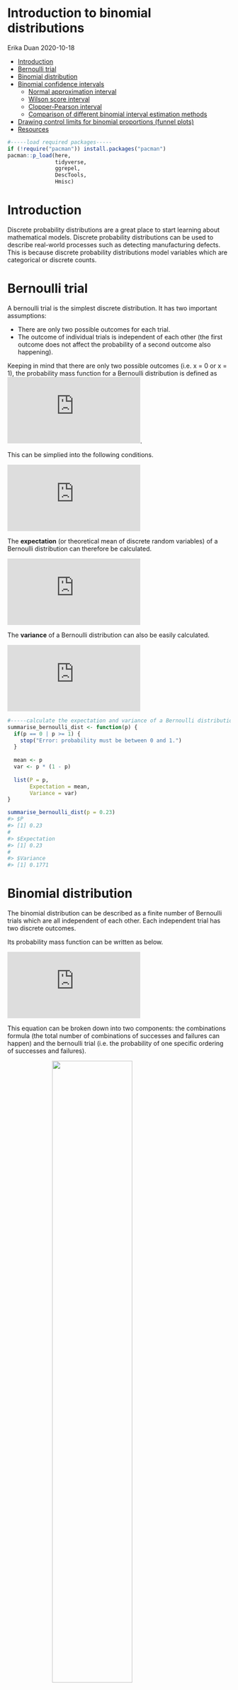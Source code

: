 Introduction to binomial distributions
================
Erika Duan
2020-10-18

  - [Introduction](#introduction)
  - [Bernoulli trial](#bernoulli-trial)
  - [Binomial distribution](#binomial-distribution)
  - [Binomial confidence intervals](#binomial-confidence-intervals)
      - [Normal approximation interval](#normal-approximation-interval)
      - [Wilson score interval](#wilson-score-interval)
      - [Clopper-Pearson interval](#clopper-pearson-interval)
      - [Comparison of different binomial interval estimation
        methods](#comparison-of-different-binomial-interval-estimation-methods)
  - [Drawing control limits for binomial proportions (funnel
    plots)](#drawing-control-limits-for-binomial-proportions-funnel-plots)
  - [Resources](#resources)

``` r
#-----load required packages-----  
if (!require("pacman")) install.packages("pacman")
pacman::p_load(here,  
               tidyverse,
               ggrepel, 
               DescTools,
               Hmisc) 
```

# Introduction

Discrete probability distributions are a great place to start learning
about mathematical models. Discrete probability distributions can be
used to describe real-world processes such as detecting manufacturing
defects. This is because discrete probability distributions model
variables which are categorical or discrete counts.

# Bernoulli trial

A bernoulli trial is the simplest discrete distribution. It has two
important assumptions:

  - There are only two possible outcomes for each trial.
  - The outcome of individual trials is independent of each other (the
    first outcome does not affect the probability of a second outcome
    also happening).

Keeping in mind that there are only two possible outcomes (i.e. x = 0 or
x = 1), the probability mass function for a Bernoulli distribution is
defined as
![p^{x}\\times(1-p)^{1-x}](https://latex.codecogs.com/png.latex?p%5E%7Bx%7D%5Ctimes%281-p%29%5E%7B1-x%7D
"p^{x}\\times(1-p)^{1-x}").

This can be simplied into the following conditions.  
  
![p(x) = \\begin{cases} 1 - p & for \\; x = 0 \\\\
p & for \\; x = 1 \\end{cases} where
\\; 0\<P\<1](https://latex.codecogs.com/png.latex?p%28x%29%20%3D%20%5Cbegin%7Bcases%7D%201%20-%20p%20%26%20for%20%5C%3B%20x%20%3D%200%20%5C%5C%0Ap%20%26%20for%20%5C%3B%20x%20%3D%201%20%5Cend%7Bcases%7D%20where%20%5C%3B%200%3CP%3C1
"p(x) = \\begin{cases} 1 - p & for \\; x = 0 \\\\
p & for \\; x = 1 \\end{cases} where \\; 0\<P\<1")  

The **expectation** (or theoretical mean of discrete random variables)
of a Bernoulli distribution can therefore be calculated.  
  
![E(X) = \\sum\_{i=0}^{1} x \\times p(x) = 0\\times (1-p)+1 \\times p =
p](https://latex.codecogs.com/png.latex?E%28X%29%20%3D%20%5Csum_%7Bi%3D0%7D%5E%7B1%7D%20x%20%5Ctimes%20p%28x%29%20%3D%200%5Ctimes%20%281-p%29%2B1%20%5Ctimes%20p%20%3D%20p
"E(X) = \\sum_{i=0}^{1} x \\times p(x) = 0\\times (1-p)+1 \\times p = p")  

The **variance** of a Bernoulli distribution can also be easily
calculated.  
  
![Var(X) = E(X^2)-E(X)^2 = (0^2 \\times (1-p)+1^2 \\times p)-(p^2) =
p(1-p)](https://latex.codecogs.com/png.latex?Var%28X%29%20%3D%20E%28X%5E2%29-E%28X%29%5E2%20%3D%20%280%5E2%20%5Ctimes%20%281-p%29%2B1%5E2%20%5Ctimes%20p%29-%28p%5E2%29%20%3D%20p%281-p%29
"Var(X) = E(X^2)-E(X)^2 = (0^2 \\times (1-p)+1^2 \\times p)-(p^2) = p(1-p)")  

``` r
#-----calculate the expectation and variance of a Bernoulli distribution-----  
summarise_bernoulli_dist <- function(p) {
  if(p == 0 | p >= 1) {
    stop("Error: probability must be between 0 and 1.")
  }
  
  mean <- p
  var <- p * (1 - p)
  
  list(P = p, 
       Expectation = mean,
       Variance = var)
}

summarise_bernoulli_dist(p = 0.23)  
#> $P
#> [1] 0.23
# 
#> $Expectation
#> [1] 0.23
# 
#> $Variance
#> [1] 0.1771
```

# Binomial distribution

The binomial distribution can be described as a finite number of
Bernoulli trials which are all independent of each other. Each
independent trial has two discrete outcomes.

Its probability mass function can be written as below.  
  
![p(x) = \\frac{n\!}{x\!(n-x)\!} \\times
p^{x}(1-p)^{n-x}](https://latex.codecogs.com/png.latex?p%28x%29%20%3D%20%5Cfrac%7Bn%21%7D%7Bx%21%28n-x%29%21%7D%20%5Ctimes%20p%5E%7Bx%7D%281-p%29%5E%7Bn-x%7D
"p(x) = \\frac{n!}{x!(n-x)!} \\times p^{x}(1-p)^{n-x}")  

This equation can be broken down into two components: the combinations
formula (the total number of combinations of successes and failures can
happen) and the bernoulli trial (i.e. the probability of one specific
ordering of successes and failures).

<img src="../../02_figures/2020-08-28_binomial-probability-mass-function.jpg" width="60%" style="display: block; margin: auto;" />

The binomial coefficient, or combinations formula, is represented
below.  
  
![\\binom{n}{k} = \\frac{n\!}{k\!(n-k)\!} \\; for \\; k = 0, 1, 2, ... ,
n](https://latex.codecogs.com/png.latex?%5Cbinom%7Bn%7D%7Bk%7D%20%3D%20%5Cfrac%7Bn%21%7D%7Bk%21%28n-k%29%21%7D%20%5C%3B%20for%20%5C%3B%20k%20%3D%200%2C%201%2C%202%2C%20...%20%2C%20n
"\\binom{n}{k} = \\frac{n!}{k!(n-k)!} \\; for \\; k = 0, 1, 2, ... , n")  

It arises from the concept of finding all combinations of a particular
permutation of object orderings.

<img src="../../02_figures/2020-08-28_binomial-coefficient.jpg" width="80%" style="display: block; margin: auto;" />

``` r
#-----calculate binomial probability-----  
# if the probability of an account being hacked is p = 0.001
# what is the probability 2 accounts are hacked out of 1000   

dbinom(x = 2, size = 1000, prob = 0.001)
#> [1] 0.1840317  

# what is the probability of 2 or less accounts being hacked out of 1000 accounts 

pbinom(q = 2, size = 1000, prob = 0.001)
#> [1] 0.9197907  

# what is the probability of more than 2 accounts being hacked out of 100 accounts  
1 - pbinom(q = 2, size = 1000, prob = 0.001)
#> [1] 0.08020934  
```

``` r
#-----create binomial probability distribution function-----  
calc_binom_dist <- function(x, n, p) {
  combinations <- choose(n, x) 
  combinations * (p^x) * ((1-p)^(n-x))
}

calc_binom_dist(x = 2, n = 1000, p = 0.001) 
#> [1] 0.1840317
```

The **expectation** can be
[derived](https://www.probabilisticworld.com/binomial-distribution-mean-variance-formulas-proof)
as ![E(X) = n\\times
p](https://latex.codecogs.com/png.latex?E%28X%29%20%3D%20n%5Ctimes%20p
"E(X) = n\\times p"). The intuitive explanation is that the mean of the
binomial distribution is equal to the sum of the mean of each
independent variable that constitutes the distribution.

The **variance** can be
[derived](https://www.probabilisticworld.com/binomial-distribution-mean-variance-formulas-proof)
as ![Var(X) = n \\times
p(1-p)](https://latex.codecogs.com/png.latex?Var%28X%29%20%3D%20n%20%5Ctimes%20p%281-p%29
"Var(X) = n \\times p(1-p)").

# Binomial confidence intervals

## Normal approximation interval

To calculate [bionomial proportion confidence
intervals](https://en.wikipedia.org/wiki/Binomial_proportion_confidence_interval),
the easiest concept is to estimate normal approximation intervals for
the binomial proportion. We assume that the distribution of the standard
error of ![\\hat p](https://latex.codecogs.com/png.latex?%5Chat%20p
"\\hat p") is approximately normal. We can use this approach if our
sample sizes are relatively large (![n\\times
p\>5](https://latex.codecogs.com/png.latex?n%5Ctimes%20p%3E5
"n\\times p\>5") and ![n\\times
q\>5](https://latex.codecogs.com/png.latex?n%5Ctimes%20q%3E5
"n\\times q\>5")) and the probability of each independent bernoulli
trial is not close to 0 or 1.

The normal approximation interval for a binomial proportion is
represented below.

  
![C.I.\\;for\\;p = \\hat p \\times z \\times \\sqrt{\\frac{\\hat
p(1-\\hat
p)}{n}}](https://latex.codecogs.com/png.latex?C.I.%5C%3Bfor%5C%3Bp%20%3D%20%5Chat%20p%20%5Ctimes%20z%20%5Ctimes%20%5Csqrt%7B%5Cfrac%7B%5Chat%20p%281-%5Chat%20p%29%7D%7Bn%7D%7D
"C.I.\\;for\\;p = \\hat p \\times z \\times \\sqrt{\\frac{\\hat p(1-\\hat p)}{n}}")  

**Note:** Whilst the rationale for the normal approximation interval is
the easiest to understand, its underlying assumption that the variance
is independent of the mean renders it undesirable for use. The normal
approximation interval is also called the Wald interval.

``` r
#-----estimate the unemployment rate using the normal approximation interval-----    
# 600 people were randomly surveyed and 78 were unemployed  

n <- 600
n_success <- 78  

#------calculate 95% and 99% confidence interval for the true unemployment rate-----  
# use the DescTools package  

BinomCI(n_success, n,
        conf.level = 0.95,
        sides = "two.sided",
        method = "wald")

#>      est    lwr.ci    upr.ci
#> [1,] 0.13 0.1030906 0.1569094

BinomCI(n_success, n,
        conf.level = 0.99,
        sides = "two.sided",
        method = "wald")

#>       est     lwr.ci    upr.ci
#> [1,] 0.13 0.09463507 0.1653649
```

``` r
#-----create a function to manually calculate binomial normal approximation intervals-----  
calc_binom_CI_wald <- function(n, k, CI = 0.95) {
  if(!is.numeric(n)) {
    stop("Error: n must be a number (number of total trials).")
  }
  
  if(!is.numeric(k)) {
    stop("Error: k must be a number (number of successful trials).")
  }
  
  if(!is.numeric(CI) | CI > 1) {
    stop("Error: the 95% confidence interval should be represented as 0.95 and etc.")
  }
  
  alpha <- 1 - CI
  z <- qnorm(p = 1 - (alpha/2))
  p_hat <- k/n
  
  lower_bound <- p_hat - z * sqrt(p_hat * (1 - p_hat)/n)
  upper_bound <- p_hat + z * sqrt(p_hat * (1 - p_hat)/n)
  
  return(c("est" = p_hat, "lwr.ci" = lower_bound, "upr.ci" = upper_bound))
}

calc_binom_CI_wald(n = 600, k = 78, CI = 0.95)
```

    ##       est    lwr.ci    upr.ci 
    ## 0.1300000 0.1030906 0.1569094

``` r
#>       est    lwr.ci    upr.ci 
#> 0.1300000 0.1030906 0.1569094 
```

## Wilson score interval

The Wilson score interval is recommended instead of the normal
approximation interval as the actual coverage probability (i.e. 0.95) is
closer to the calculated confidence interval.

This approach starts by using the normal approximation of the
binomial.  
  
![z\\approx \\frac{p-\\hat {p}}{\\sigma\_{n}} \\;where\\; \\sigma\_{n} =
\\sqrt\\frac{p(1-p)}{n}](https://latex.codecogs.com/png.latex?z%5Capprox%20%5Cfrac%7Bp-%5Chat%20%7Bp%7D%7D%7B%5Csigma_%7Bn%7D%7D%20%5C%3Bwhere%5C%3B%20%5Csigma_%7Bn%7D%20%3D%20%5Csqrt%5Cfrac%7Bp%281-p%29%7D%7Bn%7D
"z\\approx \\frac{p-\\hat {p}}{\\sigma_{n}} \\;where\\; \\sigma_{n} = \\sqrt\\frac{p(1-p)}{n}")  
  
  
![(p-\\hat {p})^2 = z^2\\times
\\sqrt\\frac{p(1-p)}{n}](https://latex.codecogs.com/png.latex?%28p-%5Chat%20%7Bp%7D%29%5E2%20%3D%20z%5E2%5Ctimes%20%5Csqrt%5Cfrac%7Bp%281-p%29%7D%7Bn%7D
"(p-\\hat {p})^2 = z^2\\times \\sqrt\\frac{p(1-p)}{n}")  

The lower and upper bounds of the Wilson score interval is derived by
solving the rearranged quadratic equation below.  
  
![(1+\\frac{z^2}{n}) p^2 + (-2\\hat p-\\frac{z^2}{n})p + (\\hat p^2)
= 0](https://latex.codecogs.com/png.latex?%281%2B%5Cfrac%7Bz%5E2%7D%7Bn%7D%29%20p%5E2%20%2B%20%28-2%5Chat%20p-%5Cfrac%7Bz%5E2%7D%7Bn%7D%29p%20%2B%20%28%5Chat%20p%5E2%29%20%3D%200
"(1+\\frac{z^2}{n}) p^2 + (-2\\hat p-\\frac{z^2}{n})p + (\\hat p^2) = 0")  

**Note:** A continuity correction also exists for the Wilson score
interval. Continuity corrections are used when the probability mass
function of a discrete distribution is very jagged (i.e. not very
smooth).

``` r
#-----estimate the unemployment rate using the Wilson score interval-----    
# 600 people were randomly surveyed and 78 were unemployed  

n <- 600
n_success <- 78  

p_hat <- n_success/n

#------calculate 95% and 99% confidence interval for the true unemployment rate-----
# use the DescTools package  

BinomCI(n_success, n,
        conf.level = 0.95,
        sides = "two.sided",
        method = "wilson")

#>        est    lwr.ci    upr.ci
#>  [1,] 0.13 0.1054271 0.1592806  

BinomCI(n_success, n,
        conf.level = 0.99,
        sides = "two.sided",
        method = "wilson")

#>        est     lwr.ci    upr.ci
#>  [1,] 0.13 0.09864373 0.1694498
```

## Clopper-Pearson interval

The Clopper–Pearson interval is an exact interval as it is directly
based on the binomial distribution. The lower and upper bounds of the
confidence interval is represented through the following two binomial
distributions, where ![n\_1 = 1, 2, 3, ...,
n-1](https://latex.codecogs.com/png.latex?n_1%20%3D%201%2C%202%2C%203%2C%20...%2C%20n-1
"n_1 = 1, 2, 3, ..., n-1").

  
![\\sum\_{x = n\_1}^{n} \\frac{n\!}{x\!(n-x)\!} \\times
{p\_{L}}^{x}(1-p\_{L})^{n-x} =
\\frac{\\alpha}{2}](https://latex.codecogs.com/png.latex?%5Csum_%7Bx%20%3D%20n_1%7D%5E%7Bn%7D%20%5Cfrac%7Bn%21%7D%7Bx%21%28n-x%29%21%7D%20%5Ctimes%20%7Bp_%7BL%7D%7D%5E%7Bx%7D%281-p_%7BL%7D%29%5E%7Bn-x%7D%20%3D%20%5Cfrac%7B%5Calpha%7D%7B2%7D
"\\sum_{x = n_1}^{n} \\frac{n!}{x!(n-x)!} \\times {p_{L}}^{x}(1-p_{L})^{n-x} = \\frac{\\alpha}{2}")  
  
  
![\\sum\_{x = 0}^{n\_1} \\frac{n\!}{x\!(n-x)\!} \\times
{p\_{U}}^{x}(1-p\_{U})^{n-x} =
\\frac{\\alpha}{2}](https://latex.codecogs.com/png.latex?%5Csum_%7Bx%20%3D%200%7D%5E%7Bn_1%7D%20%5Cfrac%7Bn%21%7D%7Bx%21%28n-x%29%21%7D%20%5Ctimes%20%7Bp_%7BU%7D%7D%5E%7Bx%7D%281-p_%7BU%7D%29%5E%7Bn-x%7D%20%3D%20%5Cfrac%7B%5Calpha%7D%7B2%7D
"\\sum_{x = 0}^{n_1} \\frac{n!}{x!(n-x)!} \\times {p_{U}}^{x}(1-p_{U})^{n-x} = \\frac{\\alpha}{2}")  

An exception is that the lower bound is zero when ![x
= 0](https://latex.codecogs.com/png.latex?x%20%3D%200 "x = 0") and the
upper bound is 1 when ![x =
n](https://latex.codecogs.com/png.latex?x%20%3D%20n "x = n").

**Note:** The formula for calculating the Clopper-Pearson interval can
also be re-written based on the beta-binomial or F distribution.

**Note:** Although the Clopper-Person approach has been traditionally
favoured, its results are more conservative than results obtained using
the Wilson score interval. This is because the coverage probability of
the exact Clopper-Pearson interval is always at least ![1 -
\\alpha](https://latex.codecogs.com/png.latex?1%20-%20%5Calpha
"1 - \\alpha").

``` r
#-----estimate the unemployment rate using the Clopper-Pearson interval-----    
# 600 people were randomly surveyed and 78 were unemployed  

n <- 600
n_success <- 78  

p_hat <- n_success/n

#------calculate 95% and 99% confidence interval for the true unemployment rate-----
BinomCI(n_success, n,
        conf.level = 0.95,
        sides = "two.sided",
        method = "clopper-pearson")

#>        est    lwr.ci    upr.ci
#>  [1,] 0.13 0.1041328 0.1595719

BinomCI(n_success, n,
        conf.level = 0.99,
        sides = "two.sided",
        method = "clopper-pearson")

#>        est     lwr.ci    upr.ci
#>  [1,] 0.13 0.09686711 0.1691624
```

## Comparison of different binomial interval estimation methods

A summary of the estimated confidence intervals for the local
unemployment rate, as calculated using different interval methods, can
be viewed below.

| conf.level | method          |  est |    lwr.ci |    upr.ci |
| ---------: | :-------------- | ---: | --------: | --------: |
|       0.95 | wald            | 0.13 | 0.1030906 | 0.1569094 |
|       0.99 | wald            | 0.13 | 0.0946351 | 0.1653649 |
|       0.95 | wilson          | 0.13 | 0.1054271 | 0.1592806 |
|       0.99 | wilson          | 0.13 | 0.0986437 | 0.1694498 |
|       0.95 | clopper-pearson | 0.13 | 0.1041328 | 0.1595719 |
|       0.99 | clopper-pearson | 0.13 | 0.0968671 | 0.1691624 |

# Drawing control limits for binomial proportions (funnel plots)

Probability distributions can be used to approximate the occurrence of
natural (especially social) phenomenon, where the results obtained arise
from:

1.  The true distribution (which exists in theory but is unknown).  
2.  Natural and unavoidable variability (i.e. stochastic error)
    observed.

Stochastic errors should not be confused with systematic errors. The
former can be modelled using statistic analysis whereas the latter
should be physically eliminated from the study through improved study
design.

The exercise below aims to replicate the concept of visualising
bionomial proportion confidence intervals using funnel plots, as
inspired by Figure 9.2 from The Art of Statistics - Learning from Data
by David Spiegelhalter. I have made up a series of random unemployment
rates for different LGAs.

``` r
#-----construct a scenario to create a the funnel plot------ 
# imagine if the national unemployment rate is 10%
# we already know p = 0.1
# we want to know if the unemployment rate of LGAs differs from p     

lgas <- c("Albury", "Bega Valley", "Broken Hill",
          "Byron", "Central Coast", "Griffith", 
          "Inner West", "Leeton", "Murray River",
          "Newcastle", "Orange", "Parramatta")

lga_pop <- c(52171, 33941, 18114,
             33399, 336611, 26356, 
             191194, 11407, 11872,
             160707, 41210, 234444)

lga_unemploy_count <- c(5313, 3294, 1962,
                        3433, 33751, 2797, 
                        18812, 1008, 1225,
                        15894, 6357, 23094)  

#-----create dataframe for all LGAs-----  
unemployment_data <- tibble(lgas,
                            lga_pop,
                            lga_unemploy_count) 

unemployment_data <- unemployment_data %>% 
  mutate(lga_unemploy_rate = lga_unemploy_count / lga_pop)

#----calculate 95% confidence intervals using the Wilson score interval-----  
values_total <- c(seq(1, 400000, 10))
values_10_percent <- values_total * 0.1

CIs <- map2(values_10_percent, values_total, ~ BinomCI(.x, .y, conf.level = 0.95,
                                                       sides = "two.sided",
                                                       method = "wilson"))

# create CIs matrix  

CIs <- matrix(unlist(CIs), ncol = 3, byrow = T) %>%
  as_tibble(.name_repair = "unique") 

colnames(CIs) <- c("est", "lwr.ci", "upr.ci")

CIs <- CIs %>%
  mutate(lga_pop = values_total)  

unemployment_data <- bind_rows(unemployment_data, CIs)
```

``` r
#-----visualise the funnel plot-----  
# x-axis displays LGA population size
# y-axis displays local unemployment rate  
# control limits are 95% confidence intervals for p  
# subset the LGAs which fall outside of the 95% confidence intervals  

subset_lgas <- c("Orange", "Leeton", "Broken Hill", "Griffith")

ggplot(unemployment_data, aes(x = lga_pop, y = lga_unemploy_rate, label = lgas)) +
  geom_point(colour = if_else(unemployment_data$lgas %in% subset_lgas, "#b2182b", "grey40")) + 
  geom_text_repel(colour = if_else(unemployment_data$lgas %in% subset_lgas,"black","grey40"),
                  segment.color = "grey70", point.padding = 0.1, 
                  size = 3.5, direction = "both", force = 6, nudge_x = 10000, nudge_y = 0.006) + 
  geom_hline(yintercept = 0.1, size = 0.5, colour = "#2166ac", linetype = "dashed") + 
  geom_line(aes(x = lga_pop, y = lwr.ci), size = 0.5, colour = "#67a9cf", linetype = "dotted") + 
  geom_line(aes(x = lga_pop, y = upr.ci), size = 0.5, colour = "#67a9cf", linetype = "dotted") + 
  scale_x_continuous(labels = scales::comma) + 
  scale_y_continuous(limits = c(0.04, 0.16), labels = scales::percent_format(accuracy = 1)) + 
  labs(x = "LGA resident population",
       y = "LGA unemployment rate (%)",
       title = "Which LGA unemployment rates significantly differ from the national rate?",
       caption = "Labour Force, Australia, Detailed - released 24 September 2020") + 
  theme_bw() +
  theme(panel.grid.minor = element_blank(),
        panel.grid.major.x = element_blank(),
        panel.grid.major.y = element_line(linetype = "dashed"),
        plot.title = element_text(hjust = 0.5),
        plot.caption = element_text(hjust = 0.5, colour = "grey35")) 
```

![](2020-09-12_binomial-distribution_files/figure-gfm/unnamed-chunk-13-1.png)<!-- -->

**Note:** The final step in generating a funnel plot would be to
calculate overdispersion limits (when we have more variation between
LGAs than expected from statistical theory alone). It would also be
interesting to apply the [package
`nullabor`](https://cran.r-project.org/web/packages/nullabor/vignettes/nullabor.html)
to visually confirm that the unemployment rate in Orange is not
differently distributed due to chance alone.

# Resources

  - [Youtube video
    series](https://www.jbstatistics.com/discrete-probability-distributions/)
    explaining discrete probability distributions.  
  - Mathmatical
    [proof](https://www.probabilisticworld.com/binomial-distribution-mean-variance-formulas-proof/)
    for the derivation of the binomial distribution’s mean and
    variance.  
  - [Explanation](https://stats.stackexchange.com/questions/29641/standard-error-for-the-mean-of-a-sample-of-binomial-random-variables)
    of how the standard error of the mean is defined for a binomial
    distribution using the normal approximation.  
  - Explanations
    [here](https://corplingstats.wordpress.com/2014/02/05/binomial-normal-wilson/),
    [here](https://influentialpoints.com/Training/confidence_intervals_of_proportions-principles-properties-assumptions.htm)
    and
    [here](http://users.stat.ufl.edu/~aa/articles/agresti_coull_1998.pdf)
    of the Wilson score interval for calculating the confidence interval
    of a proportion as modelled by a binomial distribution.
  - [Explanation](https://rcompanion.org/handbook/H_02.html) of how to
    calculate confidence intervals for proportions in R.  
  - Blog posts
    [here](https://blogs.sas.com/content/iml/2011/11/23/funnel-plots-for-proportions.html)
    and
    [here](https://blogs.sas.com/content/iml/2018/11/26/funnel-plot-immunization-rates.html)
    for drawing funnel plots in SAS.  
  - An excellent introduction to drawing funnel plots from the [NHS R
    community
    blog](https://nhsrcommunity.com/blog/introduction-to-funnel-plots/).  
  - An excellent [research
    article](http://hbiostat.org/papers/hsor/providerProfiling/ver18gui.pdf)
    providing guidelines for the standardisation of constructing funnel
    plots.
